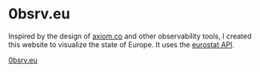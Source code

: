# 0bsrv.eu

Inspired by the design of [axiom.co](https://axiom.co/) and other observability tools, I created this website to visualize the state of Europe. It uses the [eurostat API](https://ec.europa.eu/eurostat/web/main/home).

[0bsrv.eu](https://0bsrv.eu.mateo.id/)
